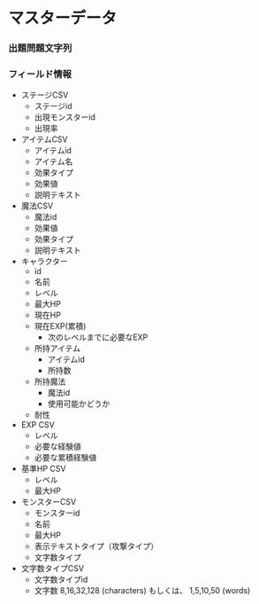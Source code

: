 
# マスターデータ

### 出題問題文字列

### フィールド情報

- ステージCSV
    - ステージid
    - 出現モンスターid
    - 出現率
- アイテムCSV
    - アイテムid
    - アイテム名
    - 効果タイプ
    - 効果値
    - 説明テキスト
- 魔法CSV
    - 魔法id
    - 効果値
    - 効果タイプ
    - 説明テキスト
- キャラクター
    - id
    - 名前
    - レベル
    - 最大HP
    - 現在HP
    - 現在EXP(累積)
        - 次のレベルまでに必要なEXP
    - 所持アイテム
        - アイテムid
        - 所持数
    - 所持魔法
        - 魔法id
        - 使用可能かどうか
    - 耐性
- EXP CSV
    - レベル
    - 必要な経験値
    - 必要な累積経験値
- 基準HP CSV
    - レベル
    - 最大HP
- モンスターCSV
    - モンスターid
    - 名前
    - 最大HP
    - 表示テキストタイプ（攻撃タイプ）
    - 文字数タイプ
- 文字数タイプCSV
    - 文字数タイプid
    - 文字数 8,16,32,128 (characters) もしくは、 1,5,10,50 (words)

